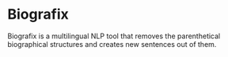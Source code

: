 Biografix
=========

Biografix is a multilingual NLP tool that removes the parenthetical biographical structures and creates new sentences out of them.
